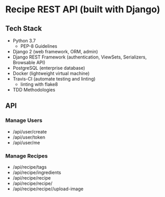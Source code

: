 # Recipe REST API (built with Django)

## Tech Stack

- Python 3.7
  - PEP-8 Guidelines
- Django 2 (web framework, ORM, admin)
- Django REST Framework (authentication, ViewSets, Serializers, Browsable API)
- PostgreSQL (enterprise database)
- Docker (lightweight virtual machine)
- Travis-CI (automate testing and linting)
  - linting with flake8
- TDD Methodologies

## API

### Manage Users

- /api/user/create
- /api/user/token
- /api/user/me

### Manage Recipes

- /api/recipe/tags
- /api/recipe/ingredients
- /api/recipe/recipe
- /api/recipe/recipe/<id>
- /api/recipe/recipe/<id>/upload-image
